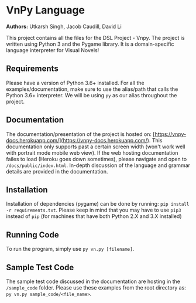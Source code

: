 # VnPy Language
**Authors:** Utkarsh Singh, Jacob Caudill, David Li

This project contains all the files for the DSL Project - Vnpy. The project is written using Python 3 and the Pygame library. It is a domain-specific language interpreter for Visual Novels!

## Requirements
Please have a version of Python 3.6+ installed. For all the examples/documentation, make sure to use the alias/path that calls the Python 3.6+ interpreter. We will be using `py` as our alias throughout the project.

## Documentation
The documentation/presentation of the project is hosted on: [https://vnpy-docs.herokuapp.com/](https://vnpy-docs.herokuapp.com/). This documentation only supports past a certain screen width (won't work well with portrait mode mobile web view). If the web hosting documentation failes to load (Heroku goes down sometimes), please navigate and open to `/docs/public/index.html`. In-depth discussion of the language and grammar details are provided in the documentation.

## Installation
Installation of dependencies (pygame) can be done by running: `pip install -r requirements.txt`. Please keep in mind that you may have to use `pip3` instead of `pip` (for machines that have both Python 2.X and 3.X installed)

## Running Code
To run the program, simply use `py vn.py [filename]`.

## Sample Test Code
The sample test code discussed in the documentation are hosting in the `/sample_code` folder. Please use these examples from the root directory as: `py vn.py sample_code/<file_name>`.

